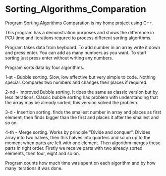 # Sorting_Algorithms_Comparation

Program Sorting Algorithms Comparation is my home project using C++.

This program has a demonstration purposes and shows the difference in PCU time and iterations requred to process different sorting algorithms.

Program takes data from keyboard. To add number in an array write it down and press enter. You can add as many numbers as you want. To start sorting just press enter without writing any numbers.

Program sorts data by four algorithms.

1-st - Bubble sorting. Slow, low effective but very simple to code. Nothing special. Compares two numbers and changes their places if required.

2-nd - Improved Bubble sorting. It does the same as classic version but by less iterations. Classic bubble sorting has problem with understanding that the array may be already sorted, this version solved the problem.

3-d - Insertion sorting. finds the smallest number in array and places as first element, then finds bigger than the first and places it after the smallest and so on.

4-th - Merge sorting. Works by principle "Divide and conquer". Divides array into two halves, then this halves into quarters and so on up to the moment when parts are left with one element. Then algorithm merges these parts in right order. Firstly we receive parts with two already sorted elements, then four, eight and so on.

Program counts how much time was spent on each algorithm and by how many iterations it was done.
